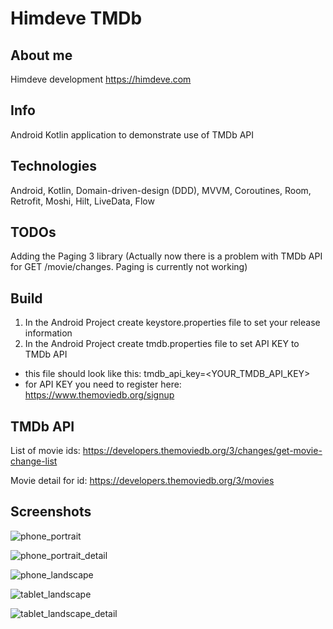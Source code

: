 # Himdeve TMDb

## About me
Himdeve development
https://himdeve.com

## Info

Android Kotlin application to demonstrate use of TMDb API

## Technologies

Android, Kotlin, Domain-driven-design (DDD), MVVM, Coroutines, Room, Retrofit, Moshi, Hilt, LiveData, Flow

## TODOs

Adding the Paging 3 library 
  (Actually now there is a problem with TMDb API for GET /movie/changes. Paging is currently not working)

## Build
1. In the Android Project create keystore.properties file to set your release information
2. In the Android Project create tmdb.properties file to set API KEY to TMDb API
  - this file should look like this:
  tmdb_api_key=<YOUR_TMDB_API_KEY>  
  - for API KEY you need to register here: https://www.themoviedb.org/signup
  
## TMDb API
List of movie ids: https://developers.themoviedb.org/3/changes/get-movie-change-list

Movie detail for id: https://developers.themoviedb.org/3/movies

## Screenshots

![phone_portrait](https://user-images.githubusercontent.com/16305136/94871794-27b28000-044b-11eb-8f85-c63ff382e7d9.jpg)

![phone_portrait_detail](https://user-images.githubusercontent.com/16305136/94871826-4153c780-044b-11eb-82b8-bbe648c372c6.jpg)

![phone_landscape](https://user-images.githubusercontent.com/16305136/94871849-4c0e5c80-044b-11eb-97fe-1327dc1d5f65.jpg)

![tablet_landscape](https://user-images.githubusercontent.com/16305136/94871863-54669780-044b-11eb-8cf3-81e76ff0de0f.jpg)

![tablet_landscape_detail](https://user-images.githubusercontent.com/16305136/94871881-5e889600-044b-11eb-9d02-ab6fc13a72b5.jpg)
